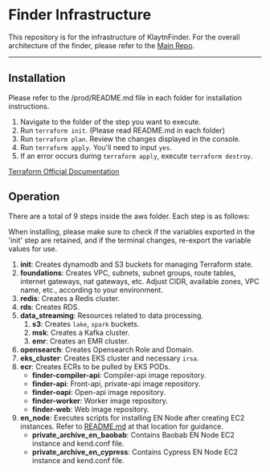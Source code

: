 # Finder Infrastructure

This repository is for the infrastructure of KlaytnFinder.
For the overall architecture of the finder, please refer to the [Main Repo](https://github.com/klaytn/finder/blob/main/README.md).

---

## Installation

Please refer to the /prod/README.md file in each folder for installation instructions.

1. Navigate to the folder of the step you want to execute.
2. Run `terraform init`. (Please read README.md in each folder)
3. Run `terraform plan`. Review the changes displayed in the console.
4. Run `terraform apply`. You'll need to input `yes`.
5. If an error occurs during `terraform apply`, execute `terraform destroy`.

[Terraform Official Documentation](https://developer.hashicorp.com/terraform/cli/commands)

## Operation

There are a total of 9 steps inside the aws folder. Each step is as follows:

When installing, please make sure to check if the variables exported in the 'init' step are retained, and if the terminal changes, re-export the variable values for use.

1.  **init**: Creates dynamodb and S3 buckets for managing Terraform state.
2.  **foundations**: Creates VPC, subnets, subnet groups, route tables, internet gateways, nat gateways, etc. Adjust CIDR, available zones, VPC name, etc., according to your environment.
3.  **redis**: Creates a Redis cluster.
4.  **rds**: Creates RDS. 
5.  **data_streaming**: Resources related to data processing.
    1. **s3**: Creates `lake`, `spark` buckets.
    2. **msk**: Creates a Kafka cluster.
    4. **emr**: Creates an EMR cluster. 
6. **opensearch**: Creates Opensearch Role and Domain.
7. **eks_cluster**: Creates EKS cluster and necessary `irsa`. 
8. **ecr**: Creates ECRs to be pulled by EKS PODs.
    - **finder-compiler-api**: Compiler-api image repository.
    - **finder-api**: Front-api, private-api image repository.
    - **finder-oapi**: Open-api image repository.
    - **finder-worker**: Worker image repository.
    - **finder-web**: Web image repository.    
9.  **en_node**: Executes scripts for installing EN Node after creating EC2 instances. Refer to [README.md](https://github.com/klaytn/finder-infra/blob/main/aws/05.en_node/README.md) at that location for guidance.
    - **private_archive_en_baobab**: Contains Baobab EN Node EC2 instance and kend.conf file.
    - **private_archive_en_cypress**: Contains Cypress EN Node EC2 instance and kend.conf file.